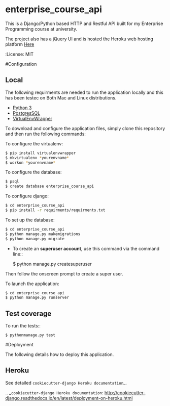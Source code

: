 enterprise_course_api
=====================

This is a Django/Python based HTTP and Restful API built for my Enterprise Programming course at university.

The project also has a jQuery UI and is hosted the Heroku web hosting platform [Here](https://aqueous-shore-75997.herokuapp.com) 

:License: MIT

#Configuration

Local
--------
The following requirments are needed to run the application locally and this has been testec on Both Mac and Linux distributions.


* [Python 3](https://www.python.org/downloads/) 
* [PostgresSQL](https://www.postgresql.org/download/)
* [VirtualEnvWrapper](https://virtualenvwrapper.readthedocs.io/en/latest/install.html)

To download and configure the application files, simply clone this repository and then run the following commands:

To configure the virtualenv:
```sh
$ pip install virtualenvwrapper
$ mkvirtualenv *yourenvname*
$ workon *yourenvname*
```

To configure the database:
```sh
$ psql
$ create database enterprise_course_api
```

To configure django:
```sh
$ cd enterprise_course_api
$ pip install -r requirments/requirments.txt
```

To set up the database:
```sh
$ cd enterprise_course_api
$ python manage.py makemigrations
$ python manage.py migrate
```

* To create an **superuser account**, use this command via the command line::

    $ python manage.py createsuperuser

Then follow the onscreen prompt to create a super user.

To launch the application:
```sh
$ cd enterprise_course_api
$ python manage.py runserver
```

Test coverage
--------

To run the tests::

    $ pythonmanage.py test

#Deployment

The following details how to deploy this application.


Heroku
--------

See detailed `cookiecutter-django Heroku documentation`_.

.. _`cookiecutter-django Heroku documentation`: http://cookiecutter-django.readthedocs.io/en/latest/deployment-on-heroku.html



